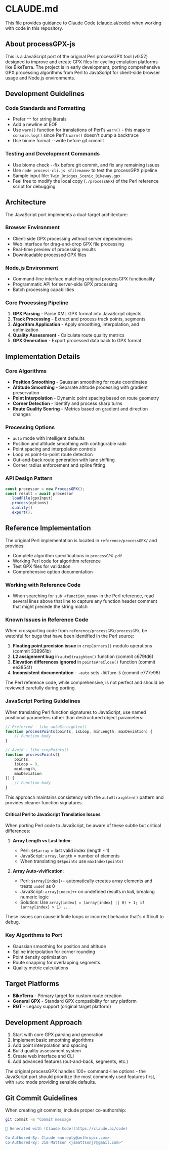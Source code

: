 # CLAUDE.md

This file provides guidance to Claude Code (claude.ai/code) when working with code in this repository.

## About processGPX-js

This is a JavaScript port of the original Perl processGPX tool (v0.52) designed to improve and create GPX files for cycling emulation platforms like BikeTerra. The project is in early development, porting comprehensive GPX processing algorithms from Perl to JavaScript for client-side browser usage and Node.js environments.

## Development Guidelines

### Code Standards and Formatting
- Prefer `""` for string literals
- Add a newline at EOF
- Use `warn()` function for translations of Perl's `warn()` - this maps to `console.log()` since Perl's `warn()` doesn't dump a backtrace
- Use biome format --write before git commit

### Testing and Development Commands
- Use biome check --fix before git commit, and fix any remaining issues 
- Use `node process-cli.js <filename>` to test the processGPX pipeline
- Sample input file: `Twin_Bridges_Scenic_Bikeway.gpx`
- Feel free to modify the local copy (`./processGPX`) of the Perl reference script for debugging

## Architecture

The JavaScript port implements a dual-target architecture:

### Browser Environment
- Client-side GPX processing without server dependencies
- Web interface for drag-and-drop GPX file processing
- Real-time preview of processing results
- Downloadable processed GPX files

### Node.js Environment  
- Command-line interface matching original processGPX functionality
- Programmatic API for server-side GPX processing
- Batch processing capabilities

### Core Processing Pipeline
1. **GPX Parsing** - Parse XML GPX format into JavaScript objects
2. **Track Processing** - Extract and process track points, segments
3. **Algorithm Application** - Apply smoothing, interpolation, and optimization
4. **Quality Assessment** - Calculate route quality metrics
5. **GPX Generation** - Export processed data back to GPX format

## Implementation Details

### Core Algorithms
- **Position Smoothing** - Gaussian smoothing for route coordinates
- **Altitude Smoothing** - Separate altitude processing with gradient preservation
- **Point Interpolation** - Dynamic point spacing based on route geometry
- **Corner Detection** - Identify and process sharp turns
- **Route Quality Scoring** - Metrics based on gradient and direction changes

### Processing Options
- `auto` mode with intelligent defaults
- Position and altitude smoothing with configurable radii
- Point spacing and interpolation controls
- Loop vs point-to-point route detection
- Out-and-back route generation with lane shifting
- Corner radius enforcement and spline fitting

### API Design Pattern
```javascript
const processor = new ProcessGPX();
const result = await processor
  .loadFile(gpxInput)
  .process(options)
  .quality()
  .export();
```

## Reference Implementation

The original Perl implementation is located in `reference/processGPX/` and provides:
- Complete algorithm specifications in `processGPX.pdf`
- Working Perl code for algorithm reference
- Test GPX files for validation
- Comprehensive option documentation

### Working with Reference Code
- When searching for `sub <function_name>` in the Perl reference, read several lines above that line to capture any function header comment that might precede the string match

### Known Issues in Reference Code
When crossporting code from `reference/processGPX/processGPX`, be watchful for bugs that have been identified in the Perl source:

1. **Floating point precision issue** in `cropCorners()` modulo operations (commit 338961b)
2. **L2 assignment bug** in `autoStraighten()` function (commit c679fd6)
3. **Elevation differences ignored** in `pointsAreClose()` function (commit ee3854f)
4. **Inconsistent documentation** - `-auto` sets `-RUTurn 6` (commit e777e96)

The Perl reference code, while comprehensive, is not perfect and should be reviewed carefully during porting.

### JavaScript Porting Guidelines

When translating Perl function signatures to JavaScript, use named positional parameters rather than destructured object parameters:

```javascript
// Preferred - like autoStraighten()
function processPoints(points, isLoop, minLength, maxDeviation) {
    // Function body
}

// Avoid - like cropPoints()  
function processPoints({
    points,
    isLoop = 0,
    minLength,
    maxDeviation
}) {
    // Function body
}
```

This approach maintains consistency with the `autoStraighten()` pattern and provides cleaner function signatures.

#### Critical Perl to JavaScript Translation Issues

When porting Perl code to JavaScript, be aware of these subtle but critical differences:

1. **Array Length vs Last Index**:
   - Perl: `$#$array` = last valid index (length - 1)
   - JavaScript: `array.length` = number of elements
   - When translating `$#$points` use `maxIndex(points)`

2. **Array Auto-vivification**:
   - Perl: `$array[index]++` automatically creates array elements and treats `undef` as 0
   - JavaScript: `array[index]++` on undefined results in `NaN`, breaking numeric logic
   - Solution: Use `array[index] = (array[index] || 0) + 1; if (array[index] > 1) ...`

These issues can cause infinite loops or incorrect behavior that's difficult to debug.

### Key Algorithms to Port
- Gaussian smoothing for position and altitude
- Spline interpolation for corner rounding  
- Point density optimization
- Route snapping for overlapping segments
- Quality metric calculations

## Target Platforms

- **BikeTerra** - Primary target for custom route creation
- **General GPX** - Standard GPX compatibility for any platform
- **RGT** - Legacy support (original target platform)

## Development Approach

1. Start with core GPX parsing and generation
2. Implement basic smoothing algorithms
3. Add point interpolation and spacing
4. Build quality assessment system
5. Create web interface and CLI
6. Add advanced features (out-and-back, segments, etc.)

The original processGPX handles 100+ command-line options - the JavaScript port should prioritize the most commonly used features first, with `auto` mode providing sensible defaults.

## Git Commit Guidelines

When creating git commits, include proper co-authorship:

```bash
git commit -m "Commit message

🤖 Generated with [Claude Code](https://claude.ai/code)

Co-Authored-By: Claude <noreply@anthropic.com>
Co-Authored-By: Jim Mattson <jsmattsonjr@gmail.com>"
```

